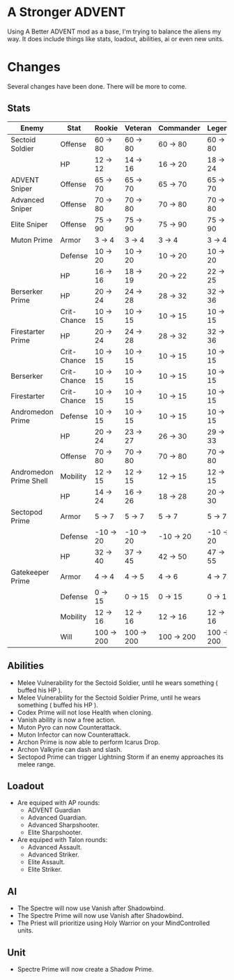 A Stronger ADVENT
======

Using A Better ADVENT mod as a base, I'm trying to balance the aliens my way. It does include things like stats, loadout, abilities, ai or even new units.


Changes
======

Several changes have been done. There will be more to come.


Stats
------

| Enemy                  | Stat        | Rookie     | Veteran    | Commander   | Legend     |
| -----------------------|-------------|------------|------------|-------------|------------|
| Sectoid Soldier        | Offense     | 60 -> 80   | 60 -> 80   | 60 -> 80    | 60 -> 80   |
|                        | HP          | 12 -> 12   | 14 -> 16   | 16 -> 20    | 18 -> 24   |
| ADVENT Sniper          | Offense     | 65 -> 70   | 65 -> 70   | 65 -> 70    | 65 -> 70   |
| Advanced Sniper        | Offense     | 70 -> 80   | 70 -> 80   | 70 -> 80    | 70 -> 80   |
| Elite Sniper           | Offense     | 75 -> 90   | 75 -> 90   | 75 -> 90    | 75 -> 90   |
| Muton Prime            | Armor       | 3 -> 4     | 3 -> 4     | 3 -> 4      | 3 -> 4     |
|                        | Defense     | 10 -> 20   | 10 -> 20   | 10 -> 20    | 10 -> 20   |
|                        | HP          | 16 -> 16   | 18 -> 19   | 20 -> 22    | 22 -> 25   |
| Berserker Prime        | HP          | 20 -> 24   | 24 -> 28   | 28 -> 32    | 32 -> 36   |
|                        | Crit-Chance | 10 -> 15   | 10 -> 15   | 10 -> 15    | 10 -> 15   |
| Firestarter Prime      | HP          | 20 -> 24   | 24 -> 28   | 28 -> 32    | 32 -> 36   |
|                        | Crit-Chance | 10 -> 15   | 10 -> 15   | 10 -> 15    | 10 -> 15   |
| Berserker              | Crit-Chance | 10 -> 15   | 10 -> 15   | 10 -> 15    | 10 -> 15   |
| Firestarter            | Crit-Chance | 10 -> 15   | 10 -> 15   | 10 -> 15    | 10 -> 15   |
| Andromedon Prime       | Defense     | 10 -> 15   | 10 -> 15   | 10 -> 15    | 10 -> 15   |
|                        | HP          | 20 -> 24   | 23 -> 27   | 26 -> 30    | 29 -> 33   |
|                        | Offense     | 70 -> 80   | 70 -> 80   | 70 -> 80    | 70 -> 80   |
| Andromedon Prime Shell | Mobility    | 12 -> 15   | 12 -> 15   | 12 -> 15    | 12 -> 15   |
|                        | HP          | 14 -> 24   | 16 -> 26   | 18 -> 28    | 20 -> 30   |
| Sectopod Prime         | Armor       | 5 -> 7     | 5 -> 7     | 5 -> 7      | 5 -> 7     |
|                        | Defense     | -10 -> 20  | -10 -> 20  | -10 -> 20   | -10 -> 20  |
|                        | HP          | 32 -> 40   | 37 -> 45   | 42 -> 50    | 47 -> 55   |
| Gatekeeper Prime       | Armor       | 4 -> 4     | 4 -> 5     | 4 -> 6      | 4 -> 7     |
|                        | Defense     | 0 -> 15    | 0 -> 15    | 0 -> 15     | 0 -> 15    |
|                        | Mobility    | 12 -> 16   | 12 -> 16   | 12 -> 16    | 12 -> 16   |
|                        | Will        | 100 -> 200 | 100 -> 200 | 100 -> 200  | 100 -> 200 |


Abilities
------

- Melee Vulnerability for the Sectoid Soldier, until he wears something ( buffed his HP ).
- Melee Vulnerability for the Sectoid Soldier Prime, until he wears something ( buffed his HP ).
- Codex Prime will not lose Health when cloning.
- Vanish ability is now a free action.
- Muton Pyro can now Counterattack.
- Muton Infector can now Counterattack.
- Archon Prime is now able to perform Icarus Drop.
- Archon Valkyrie can dash and slash.
- Sectopod Prime can trigger Lightning Storm if an enemy approaches its melee range.


Loadout
------

- Are equiped with AP rounds:
  - ADVENT Guardian
  - Advanced Guardian.
  - Advanced Sharpshooter.
  - Elite Sharpshooter.
- Are equiped with Talon rounds:
  - Advanced Assault.
  - Advanced Striker.
  - Elite Assault.
  - Elite Striker.


AI
------

- The Spectre will now use Vanish after Shadowbind.
- The Spectre Prime will now use Vanish after Shadowbind.
- The Priest will prioritize using Holy Warrior on your MindControlled units.


Unit
------

- Spectre Prime will now create a Shadow Prime.